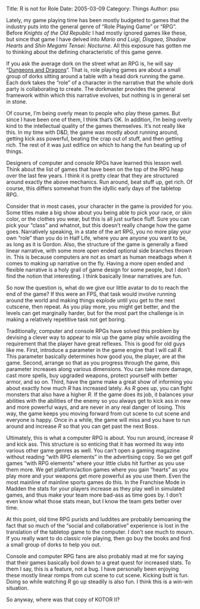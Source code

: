 Title: R is not for Role
Date: 2005-03-09
Category: Things
Author: psu

<p>Lately, my game playing time has been mostly budgeted to games that the industry puts into the general genre of &#8220;Role Playing Game&#8221; or &#8220;RPG&#8221;. Before <em>Knights of the Old Republic</em> I had mostly ignored games like these, but since that game I have delved into <em>Mario and Luigi</em>, <em>Disgaea</em>,  <em>Shadow Hearts</em> and <em>Shin Megami Tensei: Nocturne</em>. All this exposure has gotten me to thinking about the defining characteristic of this game genre.<br />
<span id="more-325"></span></p>
<p>If you ask the average dork on the street what an RPG is, he will say &#8220;<a href="http://www.chick.com/reading/tracts/0046/0046_01.asp">Dungeons and Dragons</a>&#8220;. That is, role playing games are about a small group of dorks sitting around a table with a head dork running the game. Each dork takes the &#8220;role&#8221; of a character in the narrative that the whole dork party is collaborating to create. The dorkmaster provides the general framework within which this narrative evolves, but nothing is in general set in stone.</p>
<p>Of course, I&#8217;m being overly mean to people who play these games. But since I have been one of them, I think that&#8217;s OK. In addition, I&#8217;m being overly kind to the intellectual quality of the games themselves.  It&#8217;s not really like this. In my time with D&#38;D, the game was mostly about running around, getting kick ass powerful, beating the crap out of stuff, and then getting rich. The rest of it was just edifice on which to hang the fun beating up of things.</p>
<p>Designers of computer and console RPGs have learned this lesson well. Think about the list of games that have been on the top of the RPG heap over the last few years. I think it is pretty clear that they are structured around exactly the above mechanics. Run around, beat stuff up, get rich. Of course, this differs somewhat from the idyllic early days of the tabletop RPG.</p>
<p>Consider that in most cases, your character in the game is provided for you. Some titles make a big show about you being able to pick your race, or skin color, or the clothes you wear, but this is all just surface fluff. Sure you can pick your &#8220;class&#8221; and whatnot, but this doesn&#8217;t really change how the game goes. Narratively speaking, in a state of the art RPG, you no more play your own &#8220;role&#8221; than you do in Half Life, where you are anyone you want to be, as long as it is Gordon. Also, the structure of the game is generally a fixed linear narrative, with some more open ended optional side branches thrown in. This is because computers are not as smart as human meatbags when it comes to making up narrative on the fly. Having a more open ended and flexible narrative is a holy grail of game design for some people, but I don&#8217;t find the notion that interesting. I think basically linear narratives are fun.</p>
<p>So now the question is, what do we give our little avatar to do to reach the end of the game? If this were an FPS, that task would involve running around the world and making things explode until you get to the next cutscene, then repeat.  As you play more, you might get better, and the levels can get marginally harder, but for the most part the challenge is in making a relatively repetitive task not get boring.</p>
<p>Traditionally, computer and console RPGs have solved this problem by devising a clever way to appear to mix up the game play while avoiding the requirement that the player have great reflexes. This is good for old guys like me. First, introduce a parameter in the game engine that I will call <em>R</em>. This parameter basically determines how good you, the player, are at the game. Second, arrange so that as you progress through the game, this parameter increases along various dimensions. You can take more damage, cast more spells, buy upgraded weapons, protect yourself with better armor, and so on. Third, have the game  make a great show of informing you about exactly how much <em>R</em> has increased lately. As <em>R</em> goes up, you can fight monsters that also have a higher <em>R</em>. If the game does its job, it balances your abilities with the abilities of the enemy so you always get to kick ass in new and more powerful ways, and are never in any real danger of losing. This way, the game keeps you moving forward from cut scene to cut scene and everyone is happy. Once in a while, the game will miss and you have to run around and increase  <em>R</em> so that you can get past the next Boss.</p>
<p>Ultimately, this is what a computer RPG is about. You run around, increase <em>R</em> and kick ass. This structure is so enticing that it has wormed its way into various other game genres as well. You can&#8217;t open a gaming magazine without reading &#8220;with RPG elements&#8221; in the advertising copy. So we get golf games &#8220;with RPG elements&#8221; where your little clubs hit further as you use them more. We get platform/action games where you gain &#8220;hearts&#8221; as you play more and your weapons get more powerful as you use them. Even the most mainline of mainline sports games do this. In the  Franchise Mode in Madden the stats for your players increase as they play well in simulated games, and thus make your team more bad-ass as time goes by. I don&#8217;t even know what those stats mean, but I know the team gets better over time.</p>
<p>At this point, old time RPG purists and luddites are probably bemoaning the fact that so much of the &#8220;social and collaborative&#8221; experience is lost in the translation of the tabletop game to the computer. I don&#8217;t see much to mourn. If you really want to do classic role playing, then go buy the books and find a small group of dorks to help you out.</p>
<p>Console and computer RPG fans are also probably mad at me for saying that their games basically boil down to a great quest for increased stats. To them I say, this is a feature, not a bug. I have personally been enjoying these mostly linear romps from cut scene to cut scene. Kicking butt is fun. Doing so while watching <em>R</em> go up steadily is also fun. I think this is a win-win situation.</p>
<p>So anyway, where was that copy of KOTOR II?</p>